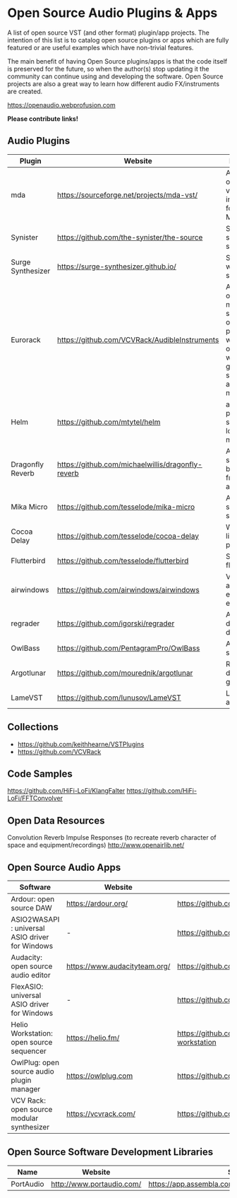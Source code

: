 
Open Source Audio Plugins & Apps
===================

A list of open source VST (and other format) plugin/app projects. The intention of this list is to catalog open source plugins or apps which are fully featured or are useful examples which have non-trivial features.

The main benefit of having Open Source plugins/apps is that the code itself is preserved for the future, so when the author(s) stop updating it the community can continue using and developing the software. Open Source projects are also a great way to learn how different audio FX/instruments are created.

https://openaudio.webprofusion.com

**Please contribute links!**

Audio Plugins
----------

| Plugin | Website | Description
| --- | --- |--- |
| mda | https://sourceforge.net/projects/mda-vst/ | A collection of FX and virtual instruments for PC and Mac |
| Synister | https://github.com/the-synister/the-source | Subtractive software synth |
| Surge Synthesizer | https://surge-synthesizer.github.io/ | Subtractive wavetable synth |
| Eurorack |  https://github.com/VCVRack/AudibleInstruments | A diverse set of physical modeling sources, organic processors, wavetable oscillators, waveshapers, granular synthesizers, and utility modules |
| Helm | https://github.com/mtytel/helm | a free polyphonic synth with lots of modulation |
| Dragonfly Reverb | https://github.com/michaelwillis/dragonfly-reverb | A free hall-style reverb based on freeverb3 algorithms |
| Mika Micro | https://github.com/tesselode/mika-micro | A simple subtractive synth plugin |
| Cocoa Delay | https://github.com/tesselode/cocoa-delay | Warm and lively delay plugin |
| Flutterbird | https://github.com/tesselode/flutterbird | Simple pitch fluctuation |
| airwindows | https://github.com/airwindows/airwindows | Various small and experimental effect plugins |
| regrader | https://github.com/igorski/regrader | A degenerative delay plugin |
| OwlBass | https://github.com/PentagramPro/OwlBass | Additive bass synth |
| Argotlunar | https://github.com/mourednik/argotlunar | Real-time delay-line granulator |
| LameVST | https://github.com/Iunusov/LameVST | LameMP3 as an effect |

Collections
-----------

* https://github.com/keithhearne/VSTPlugins
* https://github.com/VCVRack

Code Samples
-----------

https://github.com/HiFi-LoFi/KlangFalter
https://github.com/HiFi-LoFi/FFTConvolver

Open Data Resources
-------------------

Convolution Reverb Impulse Responses (to recreate reverb character of space and equipment/recordings)
http://www.openairlib.net/

Open Source Audio Apps
----------------------

| Software | Website | Source |
| --- | --- | --- |
| Ardour: open source DAW | https://ardour.org/ | https://github.com/Ardour/ardour |
| ASIO2WASAPI : universal ASIO driver for Windows | - |https://github.com/levmin/ASIO2WASAPI|
| Audacity: open source audio editor | https://www.audacityteam.org/ | https://github.com/audacity/audacity |
| FlexASIO: universal ASIO driver for Windows |  - | https://github.com/dechamps/FlexASIO |
| Helio Workstation: open source sequencer | https://helio.fm/ | https://github.com/helio-fm/helio-workstation |
| OwlPlug: open source audio plugin manager | https://owlplug.com | https://github.com/DropSnorz/OwlPlug |
| VCV Rack: open source modular synthesizer | https://vcvrack.com/ | https://github.com/VCVRack/Rack |

Open Source Software Development Libraries
----------------------

| Name | Website | Source |
| --- | --- | --- |
|PortAudio| http://www.portaudio.com/ | https://app.assembla.com/spaces/portaudio/git/source |

